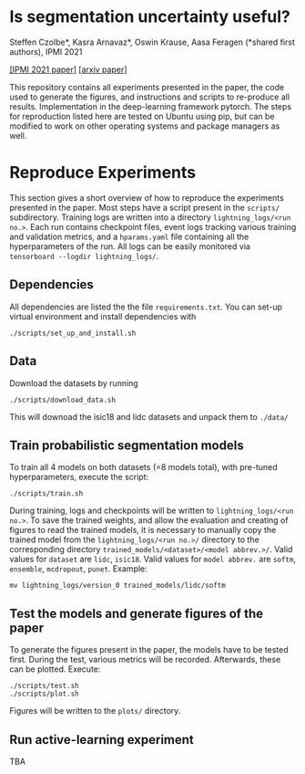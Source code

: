 # Is segmentation uncertainty useful?

Steffen Czolbe*, Kasra Arnavaz*, Oswin Krause, Aasa Feragen (\*shared first authors), IPMI 2021

[[IPMI 2021 paper]](link) [[arxiv paper]](link)

This repository contains all experiments presented in the paper, the code used to generate the figures, and instructions and scripts to re-produce all results. Implementation in the deep-learning framework pytorch. The steps for reproduction listed here are tested on Ubuntu using pip, but can be modified to work on other operating systems and package managers as well.

# Reproduce Experiments

This section gives a short overview of how to reproduce the experiments presented in the paper. Most steps have a script present in the `scripts/` subdirectory. Training logs are written into a directory `lightning_logs/<run no.>`. Each run contains checkpoint files, event logs tracking various training and validation metrics, and a `hparams.yaml` file containing all the hyperparameters of the run. All logs can be easily monitored via `tensorboard --logdir lightning_logs/`.

## Dependencies

All dependencies are listed the the file `requirements.txt`. You can set-up virtual environment and install dependencies with

```
./scripts/set_up_and_install.sh
```

## Data

Download the datasets by running

```
./scripts/download_data.sh
```

This will downoad the isic18 and lidc datasets and unpack them to `./data/`

## Train probabilistic segmentation models

To train all 4 models on both datasets (=8 models total), with pre-tuned hyperparameters, execute the script:

```
./scripts/train.sh
```

During training, logs and checkpoints will be written to `lightning_logs/<run no.>`. To save the trained weights, and allow the evaluation and creating of figures to read the trained models, it is necessary to manually copy the trained model from the `lightning_logs/<run no.>/` directory to the corresponding directory `trained_models/<dataset>/<model abbrev.>/`. Valid values for `dataset` are `lidc`, `isic18`. Valid values for `model abbrev.` are `softm`, `ensemble`, `mcdropout`, `punet`. Example:

```
mv lightning_logs/version_0 trained_models/lidc/softm
```

## Test the models and generate figures of the paper

To generate the figures present in the paper, the models have to be tested first. During the test, various metrics will be recorded. Afterwards, these can be plotted. Execute:

```
./scripts/test.sh
./scripts/plot.sh
```

Figures will be written to the `plots/` directory.

## Run active-learning experiment

TBA
